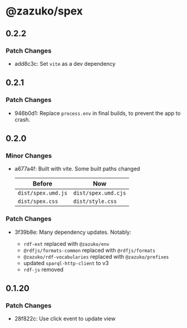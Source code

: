 # @zazuko/spex

## 0.2.2

### Patch Changes

- add8c3c: Set `vite` as a dev dependency

## 0.2.1

### Patch Changes

- 946b0d1: Replace `process.env` in final builds, to prevent the app to crash.

## 0.2.0

### Minor Changes

- a677a4f: Built with vite. Some built paths changed

  | Before             | Now                 |
  | ------------------ | ------------------- |
  | `dist/spex.umd.js` | `dist/spex.umd.cjs` |
  | `dist/spex.css`    | `dist/style.css`    |

### Patch Changes

- 3f39b8e: Many dependency updates. Notably:

  - `rdf-ext` replaced with `@zazuko/env`
  - `@rdfjs/formats-common` replaced with `@rdfjs/formats`
  - `@zazuko/rdf-vocabularies` replaced with `@zazuko/prefixes`
  - updated `sparql-http-client` to v3
  - `rdf-js` removed

## 0.1.20

### Patch Changes

- 28f822c: Use click event to update view

